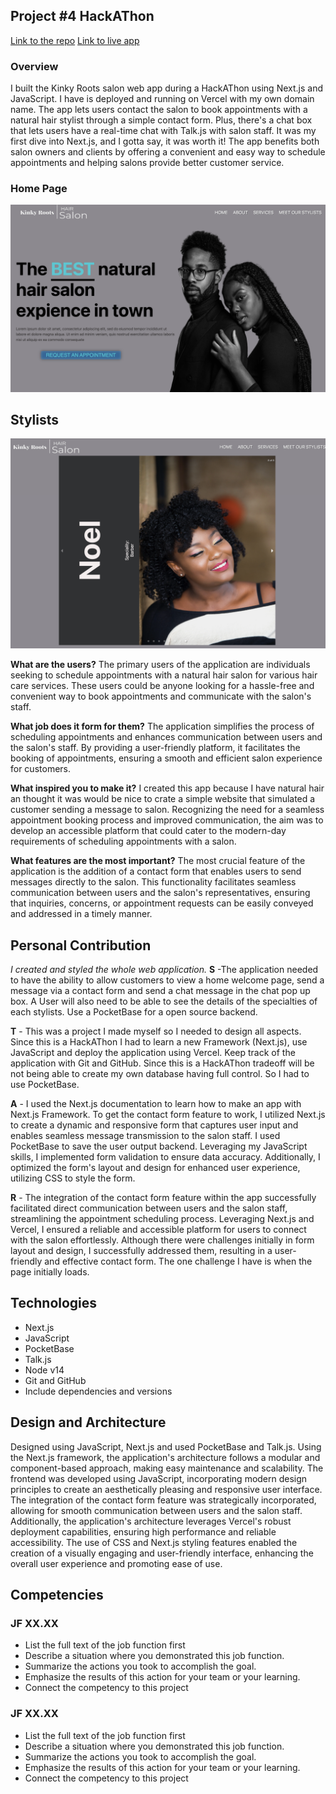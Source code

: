 ## Project #4 HackAThon

[Link to the repo](https://github.com/ejero/salon-project)
[Link to live app](https://www.kinkyroots.hair/)

### Overview

I built the Kinky Roots salon web app during a HackAThon using Next.js and JavaScript. I have is deployed and running on Vercel with my own domain name. The app lets users contact the salon to book appointments with a natural hair stylist through a simple contact form. Plus, there's a chat box that lets users have a real-time chat with Talk.js with salon staff. It was my first dive into Next.js, and I gotta say, it was worth it! The app benefits both salon owners and clients by offering a convenient and easy way to schedule appointments and helping salons provide better customer service.

### Home Page

![Home Page](HackAThon.png)

## Stylists

![Stylists](stylist.png)

**What are the users?**
The primary users of the application are individuals seeking to schedule appointments with a natural hair salon for various hair care services. These users could be anyone looking for a hassle-free and convenient way to book appointments and communicate with the salon's staff.

**What job does it form for them?**
The application simplifies the process of scheduling appointments and enhances communication between users and the salon's staff. By providing a user-friendly platform, it facilitates the booking of appointments, ensuring a smooth and efficient salon experience for customers.

**What inspired you to make it?**
I created this app because I have natural hair an thought it was would be nice to crate a simple website that simulated a customer sending a message to salon.
Recognizing the need for a seamless appointment booking process and improved communication, the aim was to develop an accessible platform that could cater to the modern-day requirements of scheduling appointments with a salon.

**What features are the most important?**
The most crucial feature of the application is the addition of a contact form that enables users to send messages directly to the salon. This functionality facilitates seamless communication between users and the salon's representatives, ensuring that inquiries, concerns, or appointment requests can be easily conveyed and addressed in a timely manner.

## Personal Contribution

_I created and styled the whole web application._
**S** -The application needed to have the ability to allow customers to view a home welcome page, send a message via a contact form and send a chat message in the chat pop up box. A User will also need to be able to see the details of the specialties of each stylists. Use a PocketBase for a open source backend.

**T** - This was a project I made myself so I needed to design all aspects. Since this is a HackAThon I had to learn a new Framework (Next.js), use JavaScript and deploy the application using Vercel. Keep track of the application with Git and GitHub. Since this is a HackAThon tradeoff will be not being able to create my own database having full control. So I had to use PocketBase.

**A** - I used the Next.js documentation to learn how to make an app with Next.js Framework. To get the contact form feature to work, I utilized Next.js to create a dynamic and responsive form that captures user input and enables seamless message transmission to the salon staff. I used PocketBase to save the user output backend. Leveraging my JavaScript skills, I implemented form validation to ensure data accuracy. Additionally, I optimized the form's layout and design for enhanced user experience, utilizing CSS to style the form.

**R** - The integration of the contact form feature within the app successfully facilitated direct communication between users and the salon staff, streamlining the appointment scheduling process. Leveraging Next.js and Vercel, I ensured a reliable and accessible platform for users to connect with the salon effortlessly. Although there were challenges initially in form layout and design, I successfully addressed them, resulting in a user-friendly and effective contact form. The one challenge I have is when the page initially loads.

## Technologies

- Next.js
- JavaScript
- PocketBase
- Talk.js
- Node v14
- Git and GitHub
- Include dependencies and versions

## Design and Architecture

Designed using JavaScript, Next.js and used PocketBase and Talk.js. Using the Next.js framework, the application's architecture follows a modular and component-based approach, making easy maintenance and scalability. The frontend was developed using JavaScript, incorporating modern design principles to create an aesthetically pleasing and responsive user interface. The integration of the contact form feature was strategically incorporated, allowing for smooth communication between users and the salon staff. Additionally, the application's architecture leverages Vercel's robust deployment capabilities, ensuring high performance and reliable accessibility. The use of CSS and Next.js styling features enabled the creation of a visually engaging and user-friendly interface, enhancing the overall user experience and promoting ease of use.

## Competencies

### JF XX.XX

- List the full text of the job function first
- Describe a situation where you demonstrated this job function.
- Summarize the actions you took to accomplish the goal.
- Emphasize the results of this action for your team or your learning.
- Connect the competency to this project

### JF XX.XX

- List the full text of the job function first
- Describe a situation where you demonstrated this job function.
- Summarize the actions you took to accomplish the goal.
- Emphasize the results of this action for your team or your learning.
- Connect the competency to this project

